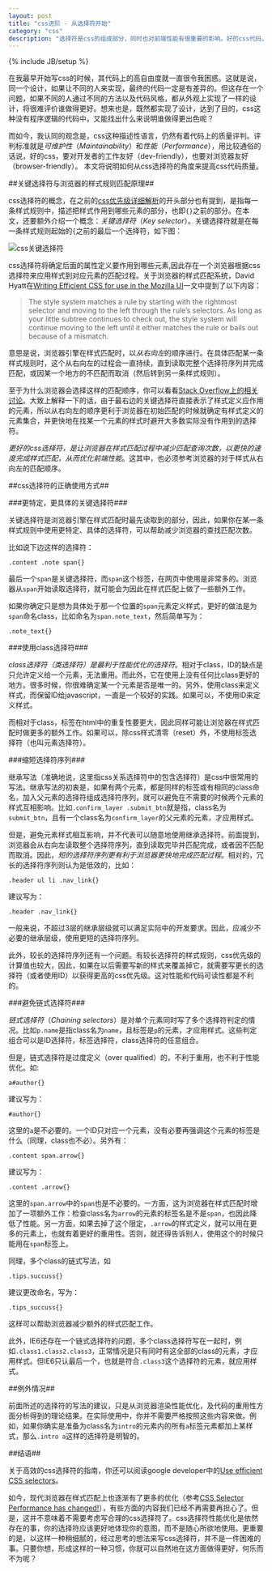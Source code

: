 ```yaml
---
layout: post
title: "css进阶 - 从选择符开始"
category: "css"
description: "选择符是css的组成部分，同时也对前端性能有很重要的影响。好的css代码，不仅应适于维护更新，而且应符合浏览器渲染优化需求，也即较好的页面性能。在写css选择符的时候，多一些思考，形成好的习惯，就可以很容易做到这些。"
---
```

{% include JB/setup %}

在我最早开始写css的时候，其代码上的高自由度就一直很令我困惑。这就是说，同一个设计，如果让不同的人来实现，最终的代码一定是有差异的。但这存在一个问题，如果不同的人通过不同的方法以及代码风格，都从外观上实现了一样的设计，将很难评价谁做得更好。想来也是，既然都实现了设计，达到了目的，css这种没有程序逻辑的代码中，又能找出什么来说明谁做得更出色呢？

而如今，我认同的观念是，css这种描述性语言，仍然有着代码上的质量评判。评判标准就是*可维护性*（*Maintainability*）和*性能*（*Performance*），用比较通俗的话说，好的css，要对开发者的工作友好（dev-friendly），也要对浏览器友好（browser-friendly）。 本文将说明如何从css选择符的角度来提高css代码质量。

##关键选择符与浏览器的样式规则匹配原理##

css选择符的概念，在之前的[css优先级详细解析][]的开头部分也有提到，是指每一条样式规则中，描述把样式作用到哪些元素的部分，也即`{}`之前的部分。在本文，还要额外介绍一个概念：*关键选择符*（*Key selector*）。关键选择符就是在每一条样式规则起始的`{`之前的最后一个选择符，如下图：

![css关键选择符][img_key_selector_explain]

css选择符将确定后面的属性定义要作用到哪些元素,因此存在一个浏览器根据css选择符来应用样式到对应元素的匹配过程。关于浏览器的样式匹配系统，David Hyatt在[Writing Efficient CSS for use in the Mozilla UI][]一文中提到了以下内容：

> The style system matches a rule by starting with the rightmost selector and moving to the left through the rule’s selectors. As long as your little subtree continues to check out, the style system will continue moving to the left until it either matches the rule or bails out because of a mismatch.

意思是说，浏览器引擎在样式匹配时，以*从右向左*的顺序进行。在具体匹配某一条样式规则时，这个从右向左的过程会一直持续，直到读取完整个选择符序列并完成匹配，或因某一个地方的不匹配而取消（然后转到另一条样式规则）。

至于为什么浏览器会选择这样的匹配顺序，你可以看看[Stack Overflow上的相关讨论][]。大致上解释一下的话，由于最右边的关键选择符直接表示了样式定义应作用的元素，所以从右向左的顺序更利于浏览器在初始匹配的时候就确定有样式定义的元素集合，并更快地在找某一个元素的样式时避开大多数实际没有作用到的选择符。

*更好的css选择符，是让浏览器在样式匹配过程中减少匹配查询次数，以更快的速度完成样式匹配，从而优化前端性能*。这其中，也必须参考浏览器的对于样式从右向左的匹配顺序。

##css选择符的正确使用方式##

###更特定，更具体的关键选择符###

关键选择符是浏览器引擎在样式匹配时最先读取到的部分，因此，如果你在某一条样式规则中使用更特定、具体的选择符，可以帮助减少浏览器的查找匹配次数。

比如说下边这样的选择符：

    .content .note span{}

最后一个`span`是关键选择符，而`span`这个标签，在网页中使用是非常多的。浏览器从`span`开始读取选择符，就可能会为因此在样式匹配上做了一些额外工作。

如果你确定只是想为具体处于那一个位置的`span`元素定义样式，更好的做法是为`span`命名class，比如命名为`span.note_text`，然后简单写为：

    .note_text{}

###使用class选择符###

*class选择符（类选择符）是最利于性能优化的选择符*。相对于class，ID的缺点是只允许定义给一个元素，无法重用。而此外，它在使用上没有任何比class更好的地方。很多时候，你很难确定某一个元素是否是唯一的。另外，使用class来定义样式，而保留ID给javascript，一直是一个较好的实践。如果可以，不使用ID来定义样式。

而相对于class，标签在html中的重复性要更大，因此同样可能让浏览器在样式匹配时做更多的额外工作。如果可以，除css样式清零（reset）外，不使用标签选择符（也叫元素选择符）。

###缩短选择符序列###

继承写法（准确地说，这里指css关系选择符中的包含选择符）是css中很常用的写法。继承写法的初衷是，如果有两个元素，都是同样的标签或有相同的class命名，加入父元素的选择符组成选择符序列，就可以避免在不需要的时候两个元素的样式互相影响。比如`.confirm_layer .submit_btn`就是指，class名为`submit_btn`，且有一个class名为`confirm_layer`的父元素的元素，才应用样式。

但是，避免元素样式相互影响，并不代表可以随意地使用继承选择符。前面提到，浏览器会从右向左读取整个选择符序列，直到读取完毕并匹配完成，或者因不匹配而取消。因此，*短的选择符序列更有利于浏览器更快地完成匹配过程*。相对的，冗长的选择符序列则认为是低效的，比如：

    .header ul li .nav_link{}

建议写为：

    .header .nav_link{}

一般来说，不超过3层的继承层级就可以满足实际中的开发要求。因此，应减少不必要的继承层级，使用更短的选择符序列。

此外，较长的选择符序列还有一个问题。有较长选择符的样式规则，css优先级的计算值也较大，因此，如果在以后需要写新的样式来覆盖掉它，就需要写更长的选择符（或者使用ID）以获得更高的css优先级。这对性能和代码可读性都是不利的。

###避免链式选择符###

*链式选择符*（*Chaining selectors*）是对单个元素同时写了多个选择符判定的情况。比如`p.name`是指class名为`name`，且标签是`p`的元素，才应用样式。这些判定组合可以是ID选择符，标签选择符，class选择符的任意组合。

但是，链式选择符是过度定义（over qualified）的，不利于重用，也不利于性能优化。如:

    a#author{}

建议写为：

    #author{}

这里的`a`是不必要的。一个ID只对应一个元素，没有必要再强调这个元素的标签是什么（同理，class也不必）。另外有：

    .content span.arrow{}

建议写为：

    .content .arrow{}

这里的`span.arrow`中的`span`也是不必要的。一方面，这为浏览器在样式匹配时增加了一项额外工作：检查class名为`arrow`的元素的标签名是不是`span`，也因此降低了性能。另一方面，如果去掉了这个限定，`.arrow`的样式定义，就可以用在更多的元素上，也就有着更好的重用性。否则，就还得告诉别人，使用这个的时候只能用在`span`标签上。

同理，多个class的链式写法，如

    .tips.succuss{}

建议更改命名，写为：

    .tips_succuss{}

这样可以帮助浏览器减少额外的样式匹配工作。

此外，IE6还存在一个链式选择符的问题，多个class选择符写在一起时，例如`.class1.class2.class3`，正常情况是只有同时有这全部的class的元素，才应用样式。但IE6只认最后一个，也就是符合`.class3`这个选择符的元素，就应用样式。

##例外情况##

前面所述的选择符的写法的建议，只是从浏览器渲染性能优化，及代码的重用性方面分析得到的理论结果。在实际使用中，你并不需要严格按照这些内容来做。例如，如果你确实是准备为class名为`intro`的元素内的所有`a`标签元素都加上某样式，那么`.intro a`这样的选择符是明智的。

##结语##

关于高效的css选择符的指南，你还可以阅读google developer中的[Use efficient CSS selectors][]。

如今，现代浏览器在样式匹配上也逐渐有了更多的优化（参考[CSS Selector Performance has changed!][]），有些方面的内容我们已经不再需要再担心了。但是，这并不意味着不需要考虑写合理的css选择符了。css选择符性能优化是依然存在的事，你的选择符应该更好地体现你的意图，而不是随心所欲地使用。更重要的是，以这样一种稍细腻的，经过思考的想法来写css选择符，并不是一件困难的事。只要你想，形成这样的一种习惯，你就可以自然地在这方面做得更好，何乐而不为呢？

[img_key_selector_explain]: {{POSTS_IMG_PATH}}/201305/key_selector_explain.png "css关键选择符"

[css优先级详细解析]: http://acgtofe.com/posts/2013/04/css-specificity-explain-in-detail "css优先级详细解析"
[Writing Efficient CSS for use in the Mozilla UI]: http://www.mozilla.org/xpfe/goodcss.html "Writing Efficient CSS"
[Stack Overflow上的相关讨论]: http://stackoverflow.com/questions/5797014/why-do-browsers-match-css-selectors-from-right-to-left "Why do browsers match CSS selectors from right to left?"
[Use efficient CSS selectors]: https://developers.google.com/speed/docs/best-practices/rendering#UseEfficientCSSSelectors "Use efficient CSS selectors"
[CSS Selector Performance has changed!]: http://calendar.perfplanet.com/2011/css-selector-performance-has-changed-for-the-better/ "CSS Selector Performance has changed! (For the better)"